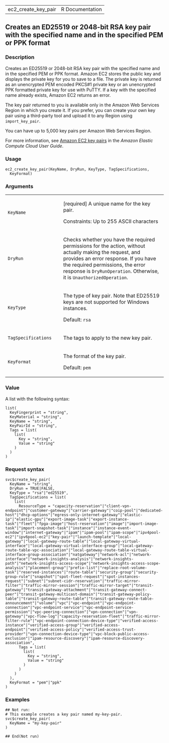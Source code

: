 <table style="width: 100%;">
<tbody>
<tr class="odd">
<td>ec2_create_key_pair</td>
<td style="text-align: right;">R Documentation</td>
</tr>
</tbody>
</table>

## Creates an ED25519 or 2048-bit RSA key pair with the specified name and in the specified PEM or PPK format

### Description

Creates an ED25519 or 2048-bit RSA key pair with the specified name and
in the specified PEM or PPK format. Amazon EC2 stores the public key and
displays the private key for you to save to a file. The private key is
returned as an unencrypted PEM encoded PKCS#1 private key or an
unencrypted PPK formatted private key for use with PuTTY. If a key with
the specified name already exists, Amazon EC2 returns an error.

The key pair returned to you is available only in the Amazon Web
Services Region in which you create it. If you prefer, you can create
your own key pair using a third-party tool and upload it to any Region
using `import_key_pair`.

You can have up to 5,000 key pairs per Amazon Web Services Region.

For more information, see [Amazon EC2 key
pairs](https://docs.aws.amazon.com/AWSEC2/latest/UserGuide/ec2-key-pairs.html)
in the *Amazon Elastic Compute Cloud User Guide*.

### Usage

    ec2_create_key_pair(KeyName, DryRun, KeyType, TagSpecifications,
      KeyFormat)

### Arguments

<table>
<colgroup>
<col style="width: 35%" />
<col style="width: 65%" />
</colgroup>
<tbody>
<tr class="odd">
<td><code id="ec2_create_key_pair_:_KeyName">KeyName</code></td>
<td><p>[required] A unique name for the key pair.</p>
<p>Constraints: Up to 255 ASCII characters</p></td>
</tr>
<tr class="even">
<td><code id="ec2_create_key_pair_:_DryRun">DryRun</code></td>
<td><p>Checks whether you have the required permissions for the action,
without actually making the request, and provides an error response. If
you have the required permissions, the error response is
<code>DryRunOperation</code>. Otherwise, it is
<code>UnauthorizedOperation</code>.</p></td>
</tr>
<tr class="odd">
<td><code id="ec2_create_key_pair_:_KeyType">KeyType</code></td>
<td><p>The type of key pair. Note that ED25519 keys are not supported
for Windows instances.</p>
<p>Default: <code>rsa</code></p></td>
</tr>
<tr class="even">
<td><code
id="ec2_create_key_pair_:_TagSpecifications">TagSpecifications</code></td>
<td><p>The tags to apply to the new key pair.</p></td>
</tr>
<tr class="odd">
<td><code id="ec2_create_key_pair_:_KeyFormat">KeyFormat</code></td>
<td><p>The format of the key pair.</p>
<p>Default: <code>pem</code></p></td>
</tr>
</tbody>
</table>

### Value

A list with the following syntax:

    list(
      KeyFingerprint = "string",
      KeyMaterial = "string",
      KeyName = "string",
      KeyPairId = "string",
      Tags = list(
        list(
          Key = "string",
          Value = "string"
        )
      )
    )

### Request syntax

    svc$create_key_pair(
      KeyName = "string",
      DryRun = TRUE|FALSE,
      KeyType = "rsa"|"ed25519",
      TagSpecifications = list(
        list(
          ResourceType = "capacity-reservation"|"client-vpn-endpoint"|"customer-gateway"|"carrier-gateway"|"coip-pool"|"dedicated-host"|"dhcp-options"|"egress-only-internet-gateway"|"elastic-ip"|"elastic-gpu"|"export-image-task"|"export-instance-task"|"fleet"|"fpga-image"|"host-reservation"|"image"|"import-image-task"|"import-snapshot-task"|"instance"|"instance-event-window"|"internet-gateway"|"ipam"|"ipam-pool"|"ipam-scope"|"ipv4pool-ec2"|"ipv6pool-ec2"|"key-pair"|"launch-template"|"local-gateway"|"local-gateway-route-table"|"local-gateway-virtual-interface"|"local-gateway-virtual-interface-group"|"local-gateway-route-table-vpc-association"|"local-gateway-route-table-virtual-interface-group-association"|"natgateway"|"network-acl"|"network-interface"|"network-insights-analysis"|"network-insights-path"|"network-insights-access-scope"|"network-insights-access-scope-analysis"|"placement-group"|"prefix-list"|"replace-root-volume-task"|"reserved-instances"|"route-table"|"security-group"|"security-group-rule"|"snapshot"|"spot-fleet-request"|"spot-instances-request"|"subnet"|"subnet-cidr-reservation"|"traffic-mirror-filter"|"traffic-mirror-session"|"traffic-mirror-target"|"transit-gateway"|"transit-gateway-attachment"|"transit-gateway-connect-peer"|"transit-gateway-multicast-domain"|"transit-gateway-policy-table"|"transit-gateway-route-table"|"transit-gateway-route-table-announcement"|"volume"|"vpc"|"vpc-endpoint"|"vpc-endpoint-connection"|"vpc-endpoint-service"|"vpc-endpoint-service-permission"|"vpc-peering-connection"|"vpn-connection"|"vpn-gateway"|"vpc-flow-log"|"capacity-reservation-fleet"|"traffic-mirror-filter-rule"|"vpc-endpoint-connection-device-type"|"verified-access-instance"|"verified-access-group"|"verified-access-endpoint"|"verified-access-policy"|"verified-access-trust-provider"|"vpn-connection-device-type"|"vpc-block-public-access-exclusion"|"ipam-resource-discovery"|"ipam-resource-discovery-association",
          Tags = list(
            list(
              Key = "string",
              Value = "string"
            )
          )
        )
      ),
      KeyFormat = "pem"|"ppk"
    )

### Examples

    ## Not run: 
    # This example creates a key pair named my-key-pair.
    svc$create_key_pair(
      KeyName = "my-key-pair"
    )

    ## End(Not run)
